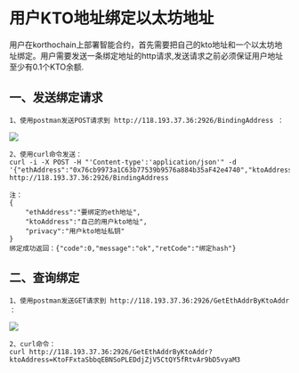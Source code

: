 # 用户KTO地址绑定以太坊地址
用户在korthochain上部署智能合约，首先需要把自己的kto地址和一个以太坊地址绑定。用户需要发送一条绑定地址的http请求,发送请求之前必须保证用户地址至少有0.1个KTO余额.

## 一、发送绑定请求
    1、使用postman发送POST请求到 http://118.193.37.36:2926/BindingAddress ：

![](../images/switchrpc/s5.png)
    
    2、使用curl命令发送：
    curl -i -X POST -H "'Content-type':'application/json'" -d '{"ethAddress":"0x76cb9973a1C63b77539b9576a884b35aF42e4740","ktoAddress":"KtoFFxtaSbbqEBNSoPLEDdjZjV5CtQY5fRtvAr9bD5vyaM3","privacy":"3p7xacGL3yeo65bguWQ8417cBfGbFozwRU5PdH1tLKQS8LnxSicFWu1mmmh1H6avzW5GrgDGzFuUSr9VF1vTVoU9"}' http://118.193.37.36:2926/BindingAddress

    注：
    {
        "ethAddress":"要绑定的eth地址",
        "ktoAddress":"自己的用户kto地址",
        "privacy":"用户kto地址私钥"
    }
    绑定成功返回：{"code":0,"message":"ok","retCode":"绑定hash"}

## 二、查询绑定
    1、使用postman发送GET请求到 http://118.193.37.36:2926/GetEthAddrByKtoAddr ：

![](../images/switchrpc/s6.png)

    2、curl命令：
    curl http://118.193.37.36:2926/GetEthAddrByKtoAddr?ktoAddress=KtoFFxtaSbbqEBNSoPLEDdjZjV5CtQY5fRtvAr9bD5vyaM3